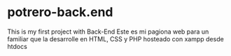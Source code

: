 # potrero-back.end
This is my first project with Back-End
Este es mi pagiona web para un familiar que la desarrolle en HTML, CSS y PHP hosteado con xampp desde htdocs
